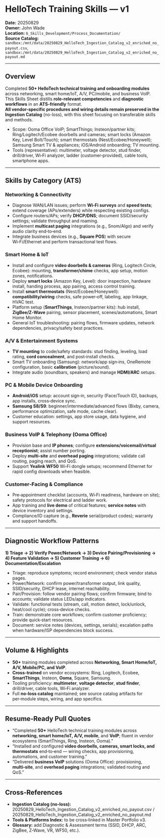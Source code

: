 # HelloTech Training Skills — v1
**Date:** 20250829  
**Owner:** John Wade  
**Location:** `6_Skills_Development/Process_Documentation/`  
**Source Catalog:** `sandbox:/mnt/data/20250829_HelloTech_Ingestion_Catalog_v2_enriched_no_payout.csv`, `sandbox:/mnt/data/20250829_HelloTech_Ingestion_Catalog_v2_enriched_no_payout.md`

---

## Overview
Completed **50+ HelloTech technical training and onboarding modules** across networking, smart home/IoT, A/V, PC/mobile, and business VoIP.  
This Skills Sheet distills **role-relevant competencies** and **diagnostic workflows** in an **ATS-friendly** format.  
**All vendor-specific procedures and wiring details remain preserved in the Ingestion Catalog** (no-loss), with this sheet focusing on transferable skills and methods.
- Scope: Ooma Office VoIP; SmartThings; Insteon/partner kits; Ring/Logitech/Ecobee doorbells and cameras; smart locks (Amazon Key, Level Bolt/Touch); smart thermostats (Nest/Ecobee/Honeywell); Samsung Smart TV & appliances; iOS/Android onboarding; TV mounting.
- Tools (representative): multimeter, voltage detector, stud finder, drill/driver, Wi‑Fi analyzer, ladder (customer‑provided), cable tools, smartphone apps.

---

## Skills by Category (ATS)
### Networking & Connectivity
- Diagnose WAN/LAN issues; perform **Wi‑Fi surveys** and **speed tests**; extend coverage (APs/extenders) while respecting existing configs.
- Configure routers/APs; verify **DHCP/DNS**; document SSID/security settings; validate throughput and roaming.
- Implement **multicast paging** integrations (e.g., Snom/Algo) and verify audio clarity end‑to‑end.
- Integrate business devices (e.g., **Square POS**) with secure Wi‑Fi/Ethernet and perform transactional test flows.

### Smart Home & IoT
- Install and configure **video doorbells & cameras** (Ring, Logitech Circle, Ecobee): mounting, **transformer/chime** checks, app setup, motion zones, notifications.
- Deploy **smart locks** (Amazon Key, Level): door inspection, hardware install, handing process, app pairing, access control training.
- Install **smart thermostats** (Nest/Ecobee/Honeywell): **compatibility/wiring** checks, safe power‑off, labeling, app linkage, HVAC test.
- Platform setup (**SmartThings**, Insteon/partner kits): hub install, **ZigBee/Z‑Wave** pairing, sensor placement, scenes/automations, Smart Home Monitor.
- General IoT troubleshooting: pairing flows, firmware updates, network dependencies, privacy/safety best practices.

### A/V & Entertainment Systems
- **TV mounting** to code/safety standards: stud finding, leveling, load rating, **cord concealment**, and post‑install checks.
- Smart TV onboarding (Samsung): network/app sign‑ins, OneRemote configuration, basic **calibration** (picture/sound).
- Integrate audio (soundbars, speakers) and manage **HDMI/ARC** setups.

### PC & Mobile Device Onboarding
- **Android/iOS** setup: account sign‑in, security (Face/Touch ID), backups, app installs, cross‑device sync.
- **Samsung S8/S9**: beginner/intermediate/advanced flows (Bixby, camera, performance optimization, safe mode, cache clear).
- Customer education: settings, app store usage, data hygiene, and support resources.

### Business VoIP & Telephony (Ooma Office)
- Provision base and **IP phones**; configure **extensions/voicemail/virtual receptionist**; assist number porting.
- Deploy **multi‑site** and **overhead paging** integrations; validate call routing, paging reach, and QoS.
- Support **Yealink WF50** Wi‑Fi dongle setups; recommend Ethernet for rapid config downloads when feasible.

### Customer‑Facing & Compliance
- Pre‑appointment checklist (accounts, Wi‑Fi readiness, hardware on site); safety protocols for electrical and ladder work.
- App training and **live demo** of critical features; **service notes** with device inventory and settings.
- Compliance/ID capture (e.g., **Reverie** serial/product codes); warranty and support handoffs.

---

## Diagnostic Workflow Patterns
**1) Triage → 2) Verify Power/Network → 3) Device Pairing/Provisioning → 4) Feature Validation → 5) Customer Training → 6) Documentation/Escalation**
- Triage: reproduce symptoms; record environment; check vendor status pages.
- Power/Network: confirm power/transformer output, link quality, SSID/security, DHCP lease, internet reachability.
- Pair/Provision: follow vendor pairing flows; confirm firmware; bind to accounts; validate status LEDs/app indicators.
- Validate: functional tests (stream, call, motion detect, lock/unlock, heat/cool cycle); cross‑device checks.
- Train: demonstrate core workflows; confirm customer proficiency; provide quick‑start resources.
- Document: service notes (devices, settings, serials); escalation paths when hardware/ISP dependencies block success.

---

## Volume & Highlights
- **50+** training modules completed across **Networking, Smart Home/IoT, A/V, Mobile/PC, and VoIP**.
- **Cross‑trained** on vendor ecosystems: Ring, Logitech, Ecobee, **SmartThings**, Insteon, **Ooma**, Square, Samsung.
- Tooling proficiency: **multimeter**, **voltage detector**, **stud finder**, drill/driver, cable tools, Wi‑Fi analyzer.
- Full **no‑loss catalog** maintained; see source catalog artifacts for per‑module steps, wiring, and app specifics.

---

## Resume‑Ready Pull Quotes
- “Completed **50+** HelloTech technical training modules across **networking, smart home/IoT, A/V, mobile**, and **VoIP**; fluent in vendor ecosystems (SmartThings, Ring, Insteon, Ooma).”
- “Installed and configured **video doorbells, cameras, smart locks, and thermostats** end‑to‑end — wiring checks, app provisioning, automations, and customer training.”
- “Delivered **business VoIP** solutions (Ooma Office): provisioning, **multi‑site**, and **overhead paging** integrations; validated routing and QoS.”

---

## Cross‑References
- **Ingestion Catalog (no‑loss):** 20250829_HelloTech_Ingestion_Catalog_v2_enriched_no_payout.csv / 20250829_HelloTech_Ingestion_Catalog_v2_enriched_no_payout.md  
- **Tools & Platforms Index:** to be cross‑linked in Master Portfolio v3.  
- **Glossary:** add Diagnostic & Assessment terms (SSID, DHCP, ARC, ZigBee, Z‑Wave, VR, WF50, etc.).

